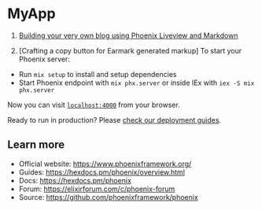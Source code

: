 # MyApp

1. [Building your very own blog using Phoenix Liveview and Markdown](https://github.com/michalpaprocki/my_app/tree/685d0f43338601fa9da12c2403fa2e2f6cef16d4)

2. [Crafting a copy button for Earmark generated markup]
To start your Phoenix server:

  * Run `mix setup` to install and setup dependencies
  * Start Phoenix endpoint with `mix phx.server` or inside IEx with `iex -S mix phx.server`

Now you can visit [`localhost:4000`](http://localhost:4000) from your browser.

Ready to run in production? Please [check our deployment guides](https://hexdocs.pm/phoenix/deployment.html).

## Learn more

  * Official website: https://www.phoenixframework.org/
  * Guides: https://hexdocs.pm/phoenix/overview.html
  * Docs: https://hexdocs.pm/phoenix
  * Forum: https://elixirforum.com/c/phoenix-forum
  * Source: https://github.com/phoenixframework/phoenix
